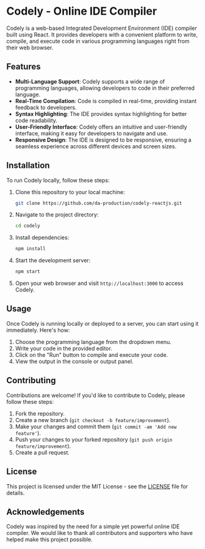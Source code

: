 # Codely - Online IDE Compiler

Codely is a web-based Integrated Development Environment (IDE) compiler built using React. It provides developers with a convenient platform to write, compile, and execute code in various programming languages right from their web browser.

## Features

- **Multi-Language Support**: Codely supports a wide range of programming languages, allowing developers to code in their preferred language.
- **Real-Time Compilation**: Code is compiled in real-time, providing instant feedback to developers.
- **Syntax Highlighting**: The IDE provides syntax highlighting for better code readability.
- **User-Friendly Interface**: Codely offers an intuitive and user-friendly interface, making it easy for developers to navigate and use.
- **Responsive Design**: The IDE is designed to be responsive, ensuring a seamless experience across different devices and screen sizes.

## Installation

To run Codely locally, follow these steps:

1. Clone this repository to your local machine:

   ```bash
   git clone https://github.com/da-production/codely-reactjs.git
   ```

2. Navigate to the project directory:

   ```bash
   cd codely
   ```

3. Install dependencies:

   ```bash
   npm install
   ```

4. Start the development server:

   ```bash
   npm start
   ```

5. Open your web browser and visit `http://localhost:3000` to access Codely.

## Usage

Once Codely is running locally or deployed to a server, you can start using it immediately. Here's how:

1. Choose the programming language from the dropdown menu.
2. Write your code in the provided editor.
3. Click on the "Run" button to compile and execute your code.
4. View the output in the console or output panel.

## Contributing

Contributions are welcome! If you'd like to contribute to Codely, please follow these steps:

1. Fork the repository.
2. Create a new branch (`git checkout -b feature/improvement`).
3. Make your changes and commit them (`git commit -am 'Add new feature'`).
4. Push your changes to your forked repository (`git push origin feature/improvement`).
5. Create a pull request.

## License

This project is licensed under the MIT License - see the [LICENSE](LICENSE) file for details.

## Acknowledgements

Codely was inspired by the need for a simple yet powerful online IDE compiler. We would like to thank all contributors and supporters who have helped make this project possible.
